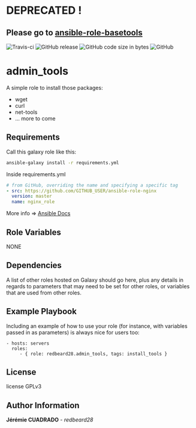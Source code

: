 # DEPRECATED !

## Please go to [ansible-role-basetools](https://github.com/redbeard28/ansible-role-basetools.git)


![Travis-ci](https://api.travis-ci.org/redbeard28/redbeard28.admin_tools.svg?branch=master&style=plastic)
![GitHub release](https://img.shields.io/github/release/redbeard28/redbeard28.admin-tools.svg?color=green&logo=github&style=plastic)
![GitHub code size in bytes](https://img.shields.io/github/languages/code-size/redbeard28/redbeard28.admin_tools.svg?style=plastic)
![GitHub](https://img.shields.io/github/license/redbeard28/redbeard28.admin_tools.svg?style=plastic)

admin_tools
=========

A simple role to install those packages:
  * wget
  * curl
  * net-tools
  * ... more to come

Requirements
------------

Call this galaxy role  like this:

````bash
ansible-galaxy install -r requirements.yml 
````

Inside requirements.yml
````yaml
# from GitHub, overriding the name and specifying a specific tag
- src: https://github.com/GITHUB_USER/ansible-role-nginx
  version: master
  name: nginx_role
````

More info => [Ansible Docs](https://docs.ansible.com/ansible-container/roles/access.html)

Role Variables
--------------

NONE

Dependencies
------------

A list of other roles hosted on Galaxy should go here, plus any details in
regards to parameters that may need to be set for other roles, or variables that
are used from other roles.

Example Playbook
----------------

Including an example of how to use your role (for instance, with variables
passed in as parameters) is always nice for users too:

    - hosts: servers
      roles:
         - { role: redbeard28.admin_tools, tags: install_tools }

License
-------

license GPLv3

Author Information
------------------

**Jérémie CUADRADO** - *redbeard28*

